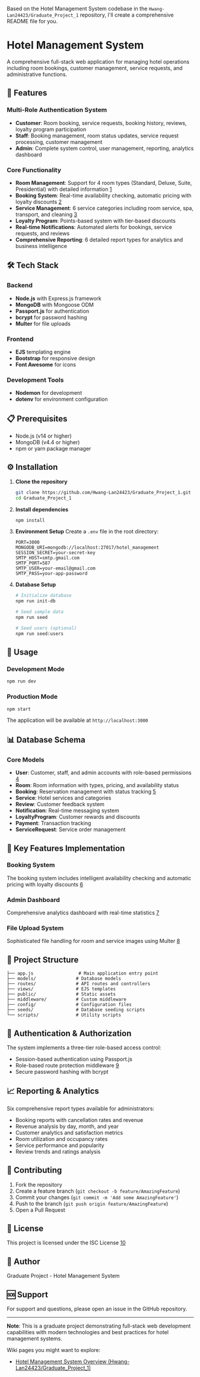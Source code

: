 Based on the Hotel Management System codebase in the `Hwang-Lan24423/Graduate_Project_1` repository, I'll create a comprehensive README file for you.

# Hotel Management System

A comprehensive full-stack web application for managing hotel operations including room bookings, customer management, service requests, and administrative functions.

## 🚀 Features

### Multi-Role Authentication System
- **Customer**: Room booking, service requests, booking history, reviews, loyalty program participation
- **Staff**: Booking management, room status updates, service request processing, customer management
- **Admin**: Complete system control, user management, reporting, analytics dashboard

### Core Functionality
- **Room Management**: Support for 4 room types (Standard, Deluxe, Suite, Presidential) with detailed information [1](#7-0) 
- **Booking System**: Real-time availability checking, automatic pricing with loyalty discounts [2](#7-1) 
- **Service Management**: 6 service categories including room service, spa, transport, and cleaning [3](#7-2) 
- **Loyalty Program**: Points-based system with tier-based discounts
- **Real-time Notifications**: Automated alerts for bookings, service requests, and reviews
- **Comprehensive Reporting**: 6 detailed report types for analytics and business intelligence

## 🛠 Tech Stack

### Backend
- **Node.js** with Express.js framework
- **MongoDB** with Mongoose ODM
- **Passport.js** for authentication
- **bcrypt** for password hashing
- **Multer** for file uploads

### Frontend
- **EJS** templating engine
- **Bootstrap** for responsive design
- **Font Awesome** for icons

### Development Tools
- **Nodemon** for development
- **dotenv** for environment configuration

## 📋 Prerequisites

- Node.js (v14 or higher)
- MongoDB (v4.4 or higher)
- npm or yarn package manager

## ⚙️ Installation

1. **Clone the repository**
   ```bash
   git clone https://github.com/Hwang-Lan24423/Graduate_Project_1.git
   cd Graduate_Project_1
   ```

2. **Install dependencies**
   ```bash
   npm install
   ```

3. **Environment Setup**
   Create a `.env` file in the root directory:
   ```env
   PORT=3000
   MONGODB_URI=mongodb://localhost:27017/hotel_management
   SESSION_SECRET=your-secret-key
   SMTP_HOST=smtp.gmail.com
   SMTP_PORT=587
   SMTP_USER=your-email@gmail.com
   SMTP_PASS=your-app-password
   ```

4. **Database Setup**
   ```bash
   # Initialize database
   npm run init-db
   
   # Seed sample data
   npm run seed
   
   # Seed users (optional)
   npm run seed:users
   ```

## 🚀 Usage

### Development Mode
```bash
npm run dev
```

### Production Mode
```bash
npm start
```

The application will be available at `http://localhost:3000`

## 📊 Database Schema

### Core Models
- **User**: Customer, staff, and admin accounts with role-based permissions [4](#7-3) 
- **Room**: Room information with types, pricing, and availability status
- **Booking**: Reservation management with status tracking [5](#7-4) 
- **Service**: Hotel services and categories
- **Review**: Customer feedback system
- **Notification**: Real-time messaging system
- **LoyaltyProgram**: Customer rewards and discounts
- **Payment**: Transaction tracking
- **ServiceRequest**: Service order management

## 🎯 Key Features Implementation

### Booking System
The booking system includes intelligent availability checking and automatic pricing with loyalty discounts [6](#7-5) 

### Admin Dashboard
Comprehensive analytics dashboard with real-time statistics [7](#7-6) 

### File Upload System
Sophisticated file handling for room and service images using Multer [8](#7-7) 

## 📁 Project Structure

```
├── app.js                 # Main application entry point
├── models/               # Database models
├── routes/               # API routes and controllers
├── views/                # EJS templates
├── public/               # Static assets
├── middleware/           # Custom middleware
├── config/               # Configuration files
├── seeds/                # Database seeding scripts
└── scripts/              # Utility scripts
```

## 🔐 Authentication & Authorization

The system implements a three-tier role-based access control:
- Session-based authentication using Passport.js
- Role-based route protection middleware [9](#7-8) 
- Secure password hashing with bcrypt

## 📈 Reporting & Analytics

Six comprehensive report types available for administrators:
- Booking reports with cancellation rates and revenue
- Revenue analysis by day, month, and year
- Customer analytics and satisfaction metrics
- Room utilization and occupancy rates
- Service performance and popularity
- Review trends and ratings analysis

## 🤝 Contributing

1. Fork the repository
2. Create a feature branch (`git checkout -b feature/AmazingFeature`)
3. Commit your changes (`git commit -m 'Add some AmazingFeature'`)
4. Push to the branch (`git push origin feature/AmazingFeature`)
5. Open a Pull Request

## 📝 License

This project is licensed under the ISC License [10](#7-9) 

## 👥 Author

Graduate Project - Hotel Management System

## 🆘 Support

For support and questions, please open an issue in the GitHub repository.

---

**Note**: This is a graduate project demonstrating full-stack web development capabilities with modern technologies and best practices for hotel management systems.

Wiki pages you might want to explore:
- [Hotel Management System Overview (Hwang-Lan24423/Graduate_Project_1)](/wiki/Hwang-Lan24423/Graduate_Project_1#1)
